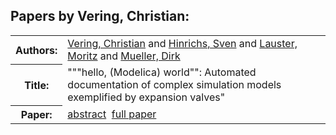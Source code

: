<h2>Papers by Vering, Christian:</h2>
<!-- Begin papers -->
<table>
<tr><th>Authors:</th><td>
<a href="../authors/author_250.html">Vering, Christian</a> and 
<a href="../authors/author_102.html">Hinrichs, Sven</a> and 
<a href="../authors/author_142.html">Lauster, Moritz</a> and 
<a href="../authors/author_170.html">Mueller, Dirk</a>
</td></tr>
<tr><th>Title:  </th><td>"""hello, (Modelica) world"": Automated documentation of complex simulation models exemplified by expansion valves"</td></tr>
<tr><th>Paper:  </th><td><a href="../abstracts/Modelica2019abstract6C3.pdf">abstract</a>&nbsp;&nbsp;<a href="../papers/Modelica2019paper6C3.pdf">full paper</a></td></tr>
</table>
<br>
<!-- End papers -->